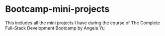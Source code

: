 # Bootcamp-mini-projects
This includes all the mini projects I have during the course of The Complete Full-Stack Development Bootcamp by Angela Yu

